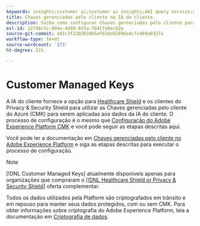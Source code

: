 ```yaml
---
keywords: insights;customer ai;customer ai insights;AAI query service;customer ai queries;customer ai scores; customer managed keys in CAI
title: Chaves gerenciadas pelo cliente na IA do cliente.
description: Saiba como configurar Chaves gerenciadas pelo cliente para a IA do cliente.
exl-id: 12746c5c-094a-4d49-8d3a-7641fe0ec02a
source-git-commit: a81c3f220203d65ef810a92896edcfc489a0327a
workflow-type: tm+mt
source-wordcount: '173'
ht-degree: 21%

---
```


# Customer Managed Keys

A IA do cliente fornece a opção para [Healthcare Shield](https://www.adobe.com/trust/compliance/hipaa-ready.html) e os clientes do Privacy &amp; Security Shield para utilizar as Chaves gerenciadas pelo cliente do Azure (CMK) para serem aplicadas aos dados da IA do cliente. O processo de configuração é o mesmo que [Configuração do Adobe Experience Platform CMK](../../../landing/governance-privacy-security/customer-managed-keys/overview.md) e você pode seguir as etapas descritas aqui.

Você pode ler a documentação em [Chaves gerenciadas pelo cliente no Adobe Experience Platform](../../../landing/governance-privacy-security/encryption.md) e siga as etapas descritas para executar o processo de configuração.

>[!NOTE]
>
>[!DNL Customer Managed Keys] atualmente disponíveis apenas para organizações que compraram o [[!DNL Healthcare Shield or Privacy & Security Shield]](https://experienceleague.adobe.com/docs/blueprints-learn/architecture/vertical-blueprints/healthcare-vertical.html?lang=pt-BR) oferta complementar.

Todos os dados utilizados pela Platform são criptografados em trânsito e em repouso para manter seus dados protegidos, com ou sem CMK. Para obter informações sobre criptografia do Adobe Experience Platform, leia a documentação em [Criptografia de dados](../../../landing/governance-privacy-security/encryption.md).
